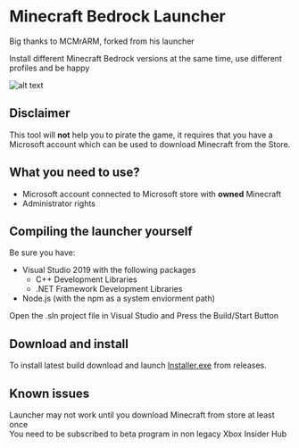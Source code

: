 # Minecraft Bedrock Launcher
Big thanks to MCMrARM, forked from his launcher

Install different Minecraft Bedrock versions at the same time, use different profiles and be happy

![alt text](https://github.com/BedrockLauncher/BedrockLauncher/blob/master/readme_resources/Launcher%20photo.png)

## Disclaimer
This tool will **not** help you to pirate the game, it requires that you have a Microsoft account which can be used to download Minecraft from the Store.

## What you need to use?
- Microsoft account connected to Microsoft store with **owned** Minecraft
- Administrator rights

## Compiling the launcher yourself
Be sure you have:
- Visual Studio 2019 with the following packages
  - C++ Development Libraries
  - .NET Framework Development Libraries
- Node.js (with the npm as a system enviorment path)

Open the .sln project file in Visual Studio and Press the Build/Start Button

## Download and install
To install latest build download and launch [Installer.exe](https://github.com/BedrockLauncher/BedrockLauncher/releases/latest/download/Installer.exe) from releases.

## Known issues
Launcher may not work until you download Minecraft from store at least once <br />
You need to be subscribed to beta program in non legacy Xbox Insider Hub
